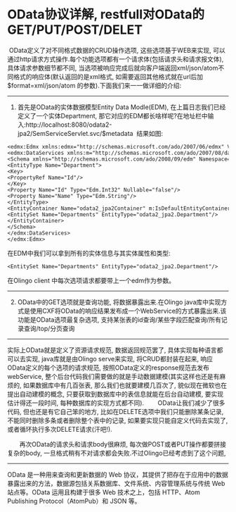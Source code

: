 # OData协议详解, restfull对OData的GET/PUT/POST/DELET

 OData定义了对不同格式数据的CRUD操作选项, 这些选项基于WEB来实现, 可以通过http请求方式操作.每个功能选项都有一个请求体(包括请求头和请求报文体), 具体请求参数细节都不同, 当选项被响应完成后就向客户端返回xml/json/atom不同格式的响应体(默认返回的是xml格式, 如需要返回其他格式就在url后加$format=xml/json/atom 的参数).下面我们来一一做详细的介绍:

--- 
1. 首先是OData的实体数据模型Entity Data Modle(EDM), 在上篇日志我们已经定义了一个实体Department, 那它对应的EDM都长啥样呢?在地址栏中输入:http://localhost:8080/odata2-jpa2/SemServiceServlet.svc/$metadata  结果如图:

```
<edmx:Edmx xmlns:edmx="http://schemas.microsoft.com/ado/2007/06/edmx" Version="1.0">
<edmx:DataServices xmlns:m="http://schemas.microsoft.com/ado/2007/08/dataservices/metadata" m:DataServiceVersion="1.0">
<Schema xmlns="http://schemas.microsoft.com/ado/2008/09/edm" Namespace="odata2_jpa2">
<EntityType Name="Department">
<Key>
<PropertyRef Name="Id"/>
</Key>
<Property Name="Id" Type="Edm.Int32" Nullable="false"/>
<Property Name="Name" Type="Edm.String"/>
</EntityType>
<EntityContainer Name="odata2_jpa2Container" m:IsDefaultEntityContainer="true">
<EntitySet Name="Departments" EntityType="odata2_jpa2.Department"/>
</EntityContainer>
</Schema>
</edmx:DataServices>
</edmx:Edmx>
```

在EDM中我们可以拿到所有的实体信息与其实体属性和类型:
```
<EntitySet Name="Departments" EntityType="odata2_jpa2.Department"/> 
```
在Olingo client 中每次选项请求都要带上一个edm作为参数。

---
2. OData中的GET选项就是查询功能, 将数据暴露出来.在Olingo java库中实现方式是使用CXF将OData的响应结果发布成一个WebService的方式暴露出来.该功能是OData选项最复杂选项, 支持某张表的id查询/某些字段匹配查询/所有记录查询/top/分页查询
---
实际上OData就是定义了资源请求规范, 数据返回规范罢了, 具体实现每种语言都可以去实现, java库就是由Olingo serve来实现, 将CRUD都封装在起来, 响应OData定义的每个选项的请求规范, 按照OData定义的response规范去发布webService, 整个后台代码我们需要做的就是手动数据建模(其实这样也还是有麻烦的, 如果数据库中有几百张表, 那么我们也就要建模几百次了, 貌似现在微软也在提出自动建模的概念, 只要获取到数据库中的表信息就能在后台自动建模, 要实现估计得还一段时间, 每种数据库的实现方式都不同).
       OData让我们减少了很多代码, 但也还是有它自己笨的地方, 比如在DELETE选项中我们只能删除某条记录, 不能同时删除多条或者删除整个表中的记录, 如果要实现只能自定义代码去实现了, 或者循环执行多次DELETE请求(汗吧!).

       再次OData的请求头和请求body很麻烦, 每次做POST或者PUT操作都要拼接复杂的body, 一旦格式稍有不对请求都会失败.不过Olingo已经考虑到了这个问题, 


---
OData 是一种用来查询和更新数据的 Web 协议，其提供了把存在于应用中的数据暴露出来的方法，数据源包括关系数据库、文件系统、内容管理系统与传统 Web 站点等。OData 运用且构建于很多 Web 技术之上，包括 HTTP、Atom Publishing Protocol（AtomPub）和 JSON 等。

